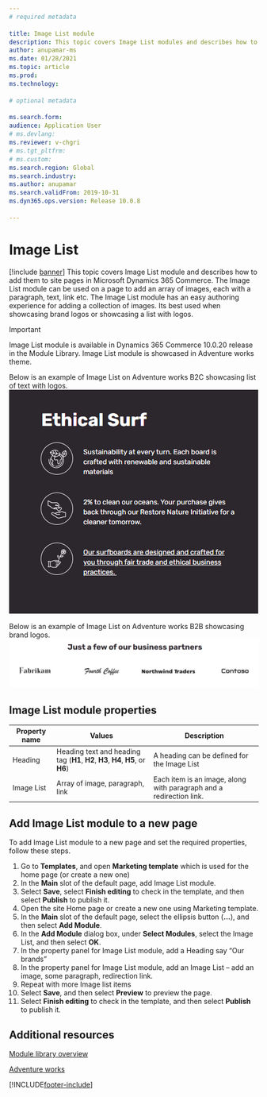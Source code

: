 ```yaml
---
# required metadata

title: Image List module
description: This topic covers Image List modules and describes how to add them to site pages in Microsoft Dynamics 365 Commerce.
author: anupamar-ms
ms.date: 01/28/2021
ms.topic: article
ms.prod: 
ms.technology: 

# optional metadata

ms.search.form: 
audience: Application User
# ms.devlang: 
ms.reviewer: v-chgri
# ms.tgt_pltfrm: 
# ms.custom: 
ms.search.region: Global
ms.search.industry: 
ms.author: anupamar
ms.search.validFrom: 2019-10-31
ms.dyn365.ops.version: Release 10.0.8

---
```



# Image List

[!include [banner](includes/banner.md)]
This topic covers Image List module and describes how to add them to site pages in Microsoft Dynamics 365 Commerce.
The Image List module can be used on a page to add an array of images, each with a paragraph, text, link etc. The Image List module has an easy authoring experience for adding a collection of images. Its best used when showcasing brand logos or showcasing a list with logos.

> [!IMPORTANT]
> Image List module is available in Dynamics 365 Commerce 10.0.20 release in the Module Library.
> Image List module is showcased in Adventure works theme.


Below is an example of Image List on Adventure works B2C showcasing list of text with logos.
![Example of a Image List module](./media/Image_list.PNG)

Below is an example of Image List on Adventure works B2B showcasing brand logos.
![Example of a Image List module](./media/Image_list_B2B.PNG)



## Image List module properties
| Property name  | Values | Description |
|----------------|--------|-------------|
| Heading        | Heading text and heading tag (**H1**, **H2**, **H3**, **H4**, **H5**, or **H6**) | A heading can be defined for the Image List |
| Image List      | Array of image, paragraph, link | Each item is an image, along with paragraph and a redirection link. |

## Add Image List module to a new page
To add Image List module to a new page and set the required properties, follow these steps.
1. Go to **Templates**, and open **Marketing template** which is used for the home page (or create a new one)
1. In the **Main** slot of the default page, add Image List module.
1. Select **Save**, select **Finish editing** to check in the template, and then select **Publish** to publish it.
1. Open the site Home page or create a new one using Marketing template.
1. In the **Main** slot of the default page, select the ellipsis button (**...**), and then select **Add Module**.
1. In the **Add Module** dialog box, under **Select Modules**, select the Image List, and then select **OK**.
1. In the property panel for Image List module, add a Heading say “Our brands”
1. In the property panel for Image List module, add an Image List – add an image, some paragraph, redirection link.
1. Repeat with more Image list items
1. Select **Save**, and then select **Preview** to preview the page.
1. Select **Finish editing** to check in the template, and then select **Publish** to publish it. 

## Additional resources

[Module library overview](starter-kit-overview.md)

[Adventure works]()

[!INCLUDE[footer-include](../includes/footer-banner.md)]
